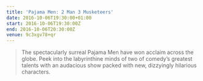 ```yaml
---
title: 'Pajama Men: 2 Man 3 Musketeers'
date: 2016-10-06T19:30:00+01:00
start: 2016-10-06T19:30:00Z
end: 2016-10-06T20:30:00Z
venue: 9c3xgv78+qr
---
```

> The spectacularly surreal Pajama Men have won acclaim across the globe. Peek into the labyrinthine minds of two of comedy’s greatest talents with an audacious show packed with new, dizzyingly hilarious characters.
